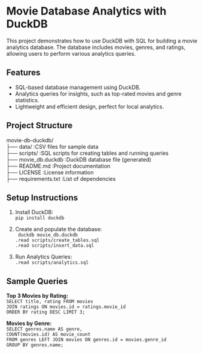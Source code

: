 ﻿# Movie Database Analytics with DuckDB

This project demonstrates how to use DuckDB with SQL for building a movie analytics database. The database includes movies, genres, and ratings, allowing users to perform various analytics queries.

## Features
- SQL-based database management using DuckDB.
- Analytics queries for insights, such as top-rated movies and genre statistics.
- Lightweight and efficient design, perfect for local analytics.

## Project Structure
movie-db-duckdb/ <br>
├── data/ :CSV files for sample data <br>
├── scripts/ :SQL scripts for creating tables and running queries <br>
├── movie_db.duckdb :DuckDB database file (generated) <br>
├── README.md :Project documentation <br>
├── LICENSE :License information <br>
├── requirements.txt :List of dependencies <br>

## Setup Instructions
1. Install DuckDB:<br>
   ```pip install duckdb```

2. Create and populate the database:<br>
``` duckdb movie_db.duckdb``` <br>
```.read scripts/create_tables.sql``` <br>
```.read scripts/insert_data.sql ```

3. Run Analytics Queries:<br>
```.read scripts/analytics.sql```

## Sample Queries
**Top 3 Movies by Rating:** <br>
```SELECT title, rating FROM movies ```<br>
```JOIN ratings ON movies.id = ratings.movie_id``` <br>
```ORDER BY rating DESC LIMIT 3;```

**Movies by Genre:**<br>
```SELECT genres.name AS genre,```<br> 
```COUNT(movies.id) AS movie_count```<br>
```FROM genres LEFT JOIN movies ON genres.id = movies.genre_id```<br>
```GROUP BY genres.name;```
